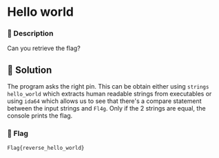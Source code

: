 # Hello world
### 📄 Description
Can you retrieve the flag?

## 🔑 Solution
The program asks the right pin. This can be obtain either using `strings hello_world` which extracts human readable strings from executables or using `ida64` which allows us to see that there's a compare statement between the input strings and `Fl4g`. Only if the 2 strings are equal, the console prints the flag.

### 🚩 Flag
```plain
Flag{reverse_hello_world}
```